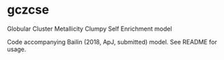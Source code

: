 # gczcse
Globular Cluster Metallicity Clumpy Self Enrichment model

Code accompanying Bailin (2018, ApJ, submitted) model.
See README for usage.
